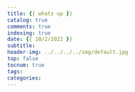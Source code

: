 ```yaml
---
title: {{ whats up }}
catalog: true
comments: true
indexing: true
date: {{ 10/2/2022 }}
subtitle: 
header-img: ../../../../img/default.jpg
top: false
tocnum: true
tags: 
categories: 
---
```

